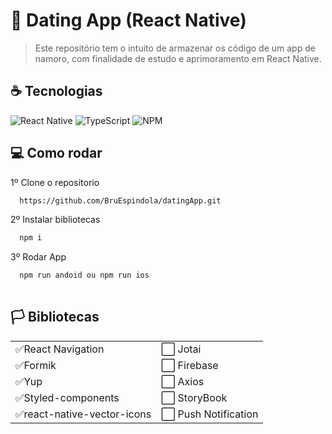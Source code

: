 # 🚧 Dating App (React Native)


> Este repositório tem o intuito de armazenar os código de um app de namoro, com finalidade de estudo e aprimoramento em React Native.


## ☕ Tecnologias

![React Native](https://img.shields.io/badge/React_Native-20232A?style=for-the-badge&logo=react&logoColor=61DAFB)
![TypeScript](https://img.shields.io/badge/TypeScript-F7DF1E?style=for-the-badge&logo=typescript&logoColor=black)
![NPM](https://img.shields.io/badge/npm-CB3837?style=for-the-badge&logo=npm&logoColor=white)


## 💻 Como rodar

1º Clone o repositorio
```bash
  https://github.com/BruEspindola/datingApp.git
```
2º Instalar bibliotecas
```bash
  npm i
```
3º Rodar App
```bash    
  npm run andoid ou npm run ios
  
```

## 🏳️ Bibliotecas
|                             |                       |
|-----------------------------|-----------------------|
|✅React Navigation          |⬜ Jotai                |
|✅Formik                    |⬜ Firebase             | 
|✅Yup                       |⬜ Axios                | 
|✅Styled-components         |⬜ StoryBook            | 
|✅react-native-vector-icons |⬜ Push Notification     |


 




